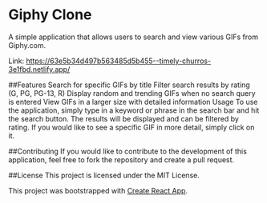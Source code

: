 # Giphy Clone
A simple application that allows users to search and view various GIFs from Giphy.com.

Link: https://63e5b34d497b563485d5b455--timely-churros-3e1fbd.netlify.app/

##Features
Search for specific GIFs by title
Filter search results by rating (G, PG, PG-13, R)
Display random and trending GIFs when no search query is entered
View GIFs in a larger size with detailed information
Usage
To use the application, simply type in a keyword or phrase in the search bar and hit the search button. The results will be displayed and can be filtered by rating. If you would like to see a specific GIF in more detail, simply click on it.

##Contributing
If you would like to contribute to the development of this application, feel free to fork the repository and create a pull request.

##License
This project is licensed under the MIT License.

This project was bootstrapped with [Create React App](https://github.com/facebook/create-react-app).

